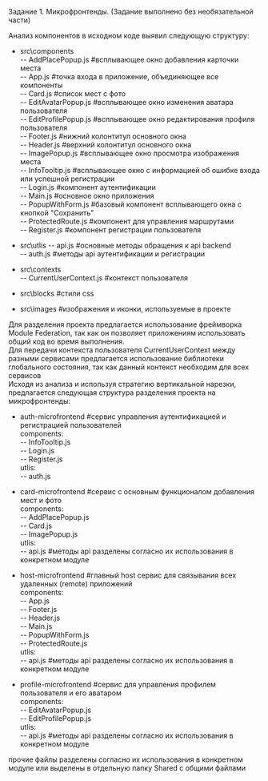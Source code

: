 Задание 1. Микрофронтенды. (Задание выполнено без необязательной части)

Анализ компонентов в исходном коде выявил следующую структуру:

- src\components<br>
  -- AddPlacePopup.js      #всплывающее окно добавления карточки места<br>
  -- App.js                #точка входа в приложение, объединяющее все компоненты<br>
  -- Card.js               #список мест с фото<br>
  -- EditAvatarPopup.js    #всплывающее окно изменения аватара пользователя<br>
  -- EditProfilePopup.js   #всплывающее окно редактирования профиля пользователя<br>
  -- Footer.js             #нижний колонтитул основного окна<br>
  -- Header.js             #верхний колонтитул основного окна<br>
  -- ImagePopup.js         #всплывающее окно просмотра изображения места<br>
  -- InfoTooltip.js        #всплывающее окно с информацией об ошибке входа или успешной регистрации<br>
  -- Login.js              #компонент аутентификации<br>
  -- Main.js               #основное окно приложения<br>
  -- PopupWithForm.js      #базовый компонент всплывающего окна с кнопкой "Сохранить" <br>
  -- ProtectedRoute.js     #компонент для управления маршрутами<br>
  -- Register.js           #компонент регистрации пользователя<br>

- src\utlis
  -- api.js                #основные методы обращения к api backend<br>
  -- auth.js               #методы api аутентификации и регистрации<br>

- src\contexts<br>
  -- CurrentUserContext.js #контекст пользователя<br>

- src\blocks               #стили css<br>
- src\images               #изображения и иконки, используемые в проекте<br>

Для разделения проекта предлагается использование фреймворка Module Federation, так как он позволяет приложениям использовать общий код во время выполнения.<br>
Для передачи контекста пользователя CurrentUserContext между разными сервисами предлагается использование библиотеки глобального состояния, так как данный контекст необходим для всех сервисов<br>
Исходя из анализа и используя стратегию вертикальной нарезки, предлагается следующая структура разделения проекта на микрофронтенды:<br>
- auth-microfrontend       #сервис управления аутентификацией и регистрацией пользователей<br>
  components:<br>
   -- InfoTooltip.js <br>
   -- Login.js<br>
   -- Register.js<br>
  utlis:<br>
   -- auth.js <br>
  
- card-microfrontend        #сервис с основным функционалом добавления мест и фото<br>
  components:<br>
   -- AddPlacePopup.js<br>
   -- Card.js<br>
   -- ImagePopup.js<br>
  utlis:<br>
   -- api.js                #методы api разделены согласно их использования в конкретном модуле<br>

- host-microfrontend        #главный host сервис для связывания всех удаленных (remote) приложений <br>
  components:<br>
   -- App.js<br>
   -- Footer.js<br>
   -- Header.js<br>
   -- Main.js<br>
   -- PopupWithForm.js<br>
   -- ProtectedRoute.js<br>
  utlis:<br>
   -- api.js                #методы api разделены согласно их использования в конкретном модуле<br>

- profile-microfrontend     #сервис для управления профилем пользователя и его аватаром<br>
  components:<br>
   -- EditAvatarPopup.js<br>
   -- EditProfilePopup.js<br>
  utlis:<br>
   -- api.js                #методы api разделены согласно их использования в конкретном модуле<br>

прочие файлы разделены согласно их использования в конкретном модуле или выделены в отдельную папку Shared с общими файлами

